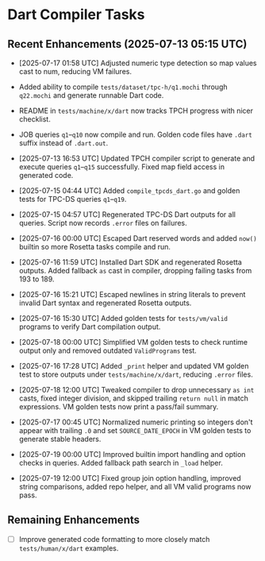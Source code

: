 # Dart Compiler Tasks

## Recent Enhancements (2025-07-13 05:15 UTC)
- [2025-07-17 01:58 UTC] Adjusted numeric type detection so map values cast to num, reducing VM failures.
- Added ability to compile `tests/dataset/tpc-h/q1.mochi` through `q22.mochi` and generate runnable Dart code.
- README in `tests/machine/x/dart` now tracks TPCH progress with nicer checklist.
- JOB queries `q1`–`q10` now compile and run. Golden code files have `.dart` suffix instead of `.dart.out`.
- [2025-07-13 16:53 UTC] Updated TPCH compiler script to generate and execute queries `q1`–`q15` successfully. Fixed map field access in generated code.
- [2025-07-15 04:44 UTC] Added `compile_tpcds_dart.go` and golden tests for TPC-DS queries `q1`–`q19`.
- [2025-07-15 04:57 UTC] Regenerated TPC-DS Dart outputs for all queries. Script now records `.error` files on failures.
- [2025-07-16 00:00 UTC] Escaped Dart reserved words and added `now()` builtin so more Rosetta tasks compile and run.
- [2025-07-16 11:59 UTC] Installed Dart SDK and regenerated Rosetta outputs. Added fallback `as` cast in compiler, dropping failing tasks from 193 to 189.
- [2025-07-16 15:21 UTC] Escaped newlines in string literals to prevent invalid Dart syntax and regenerated Rosetta outputs.

- [2025-07-16 15:30 UTC] Added golden tests for `tests/vm/valid` programs to verify Dart compilation output.
- [2025-07-18 00:00 UTC] Simplified VM golden tests to check runtime output only and removed outdated `ValidPrograms` test.
- [2025-07-16 17:28 UTC] Added `_print` helper and updated VM golden test to
  store outputs under `tests/machine/x/dart`, reducing `.error` files.
- [2025-07-18 12:00 UTC] Tweaked compiler to drop unnecessary `as int` casts,
  fixed integer division, and skipped trailing `return null` in match
  expressions. VM golden tests now print a pass/fail summary.
- [2025-07-17 00:45 UTC] Normalized numeric printing so integers don't appear
  with trailing `.0` and set `SOURCE_DATE_EPOCH` in VM golden tests to generate
  stable headers.
- [2025-07-19 00:00 UTC] Improved builtin import handling and option checks in queries. Added fallback path search in `_load` helper.
- [2025-07-19 12:00 UTC] Fixed group join option handling, improved string comparisons, added repo helper, and all VM valid programs now pass.
## Remaining Enhancements
- [ ] Improve generated code formatting to more closely match `tests/human/x/dart` examples.

